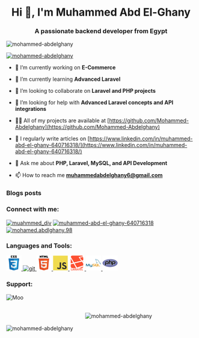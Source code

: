 <h1 align="center">Hi 👋, I'm Muhammed Abd El-Ghany</h1>
<h3 align="center">A passionate backend developer from Egypt</h3>

<p align="left"> <img src="https://komarev.com/ghpvc/?username=mohammed-abdelghany&label=Profile%20views&color=0e75b6&style=flat" alt="mohammed-abdelghany" /> </p>

<p align="left"> <a href="https://github.com/ryo-ma/github-profile-trophy"><img src="https://github-profile-trophy.vercel.app/?username=mohammed-abdelghany" alt="mohammed-abdelghany" /></a> </p>

- 🔭 I’m currently working on **E-Commerce**

- 🌱 I’m currently learning **Advanced Laravel**

- 👯 I’m looking to collaborate on **Laravel and PHP projects**

- 🤝 I’m looking for help with **Advanced Laravel concepts and API integrations**

- 👨‍💻 All of my projects are available at [https://github.com/Mohammed-Abdelghany](https://github.com/Mohammed-Abdelghany)

- 📝 I regularly write articles on [https://www.linkedin.com/in/muhammed-abd-el-ghany-640716318/](https://www.linkedin.com/in/muhammed-abd-el-ghany-640716318/)

- 💬 Ask me about **PHP, Laravel, MySQL, and API Development**

- 📫 How to reach me **muhammedabdelghany6@gmail.com**

### Blogs posts
<!-- BLOG-POST-LIST:START -->
<!-- BLOG-POST-LIST:END -->

<h3 align="left">Connect with me:</h3>
<p align="left">
<a href="https://dev.to/muahmmed_div" target="blank"><img align="center" src="https://raw.githubusercontent.com/rahuldkjain/github-profile-readme-generator/master/src/images/icons/Social/devto.svg" alt="muahmmed_div" height="30" width="40" /></a>
<a href="https://linkedin.com/in/muhammed-abd-el-ghany-640716318" target="blank"><img align="center" src="https://raw.githubusercontent.com/rahuldkjain/github-profile-readme-generator/master/src/images/icons/Social/linked-in-alt.svg" alt="muhammed-abd-el-ghany-640716318" height="30" width="40" /></a>
<a href="https://fb.com/mohamed.abdlghany.98" target="blank"><img align="center" src="https://raw.githubusercontent.com/rahuldkjain/github-profile-readme-generator/master/src/images/icons/Social/facebook.svg" alt="mohamed.abdlghany.98" height="30" width="40" /></a>
</p>

<h3 align="left">Languages and Tools:</h3>
<p align="left"> <a href="https://www.w3schools.com/css/" target="_blank" rel="noreferrer"> <img src="https://raw.githubusercontent.com/devicons/devicon/master/icons/css3/css3-original-wordmark.svg" alt="css3" width="40" height="40"/> </a> <a href="https://git-scm.com/" target="_blank" rel="noreferrer"> <img src="https://www.vectorlogo.zone/logos/git-scm/git-scm-icon.svg" alt="git" width="40" height="40"/> </a> <a href="https://www.w3.org/html/" target="_blank" rel="noreferrer"> <img src="https://raw.githubusercontent.com/devicons/devicon/master/icons/html5/html5-original-wordmark.svg" alt="html5" width="40" height="40"/> </a> <a href="https://developer.mozilla.org/en-US/docs/Web/JavaScript" target="_blank" rel="noreferrer"> <img src="https://raw.githubusercontent.com/devicons/devicon/master/icons/javascript/javascript-original.svg" alt="javascript" width="40" height="40"/> </a> <a href="https://laravel.com/" target="_blank" rel="noreferrer"> <img src="https://raw.githubusercontent.com/devicons/devicon/master/icons/laravel/laravel-plain-wordmark.svg" alt="laravel" width="40" height="40"/> </a> <a href="https://www.mysql.com/" target="_blank" rel="noreferrer"> <img src="https://raw.githubusercontent.com/devicons/devicon/master/icons/mysql/mysql-original-wordmark.svg" alt="mysql" width="40" height="40"/> </a> <a href="https://www.php.net" target="_blank" rel="noreferrer"> <img src="https://raw.githubusercontent.com/devicons/devicon/master/icons/php/php-original.svg" alt="php" width="40" height="40"/> </a> </p>

<h3 align="left">Support:</h3>
<p><a href="https://www.buymeacoffee.com/Moo"> <img align="left" src="https://cdn.buymeacoffee.com/buttons/v2/default-yellow.png" height="50" width="210" alt="Moo" /></a></p><br><br>

<p><img align="center" src="https://github-readme-stats.vercel.app/api/top-langs?username=mohammed-abdelghany&show_icons=true&locale=en&layout=compact" alt="mohammed-abdelghany" /></p>

<p><img align="center" src="https://github-readme-streak-stats.herokuapp.com/?user=mohammed-abdelghany&" alt="mohammed-abdelghany" /></p>
